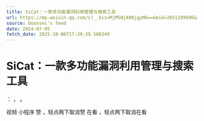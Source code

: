 ```yaml
---
title: SiCat：一款多功能漏洞利用管理与搜索工具
url: https://mp.weixin.qq.com/s?__biz=MjM5NjA0NjgyMA==&mid=2651289696&idx=4&sn=129426b92208e7d4a8e699e46c3fb43c
source: Doonsec's feed
date: 2024-07-05
fetch_date: 2025-10-06T17:39:39.508349
---
```


# SiCat：一款多功能漏洞利用管理与搜索工具

：
，
。

视频
小程序
赞
，轻点两下取消赞
在看
，轻点两下取消在看